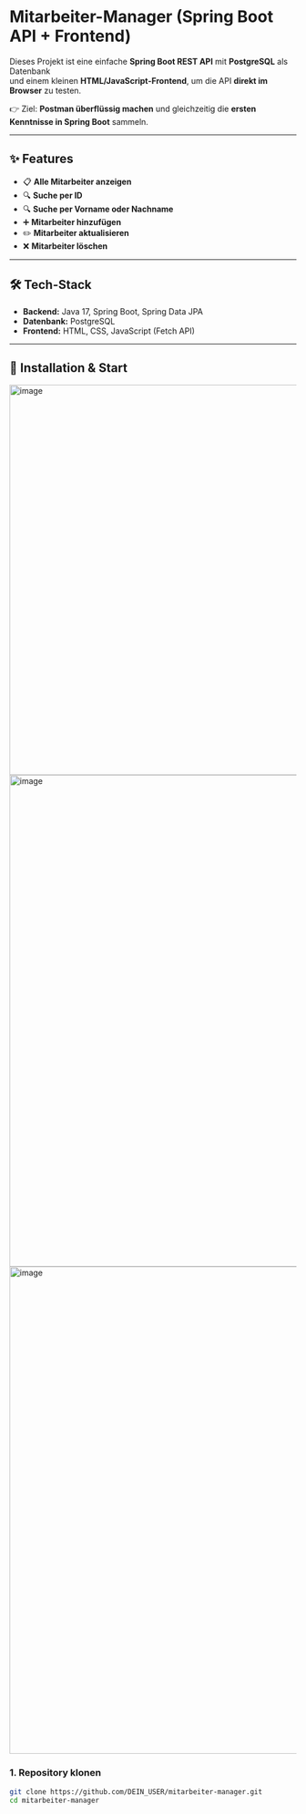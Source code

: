 # Mitarbeiter-Manager (Spring Boot API + Frontend)

Dieses Projekt ist eine einfache **Spring Boot REST API** mit **PostgreSQL** als Datenbank  
und einem kleinen **HTML/JavaScript-Frontend**, um die API **direkt im Browser** zu testen.  

👉 Ziel: **Postman überflüssig machen** und gleichzeitig die **ersten Kenntnisse in Spring Boot** sammeln.

---

## ✨ Features
- 📋 **Alle Mitarbeiter anzeigen**
- 🔍 **Suche per ID**
- 🔍 **Suche per Vorname oder Nachname**
- ➕ **Mitarbeiter hinzufügen**
- ✏️ **Mitarbeiter aktualisieren**
- ❌ **Mitarbeiter löschen**

---

## 🛠️ Tech-Stack
- **Backend:** Java 17, Spring Boot, Spring Data JPA  
- **Datenbank:** PostgreSQL  
- **Frontend:** HTML, CSS, JavaScript (Fetch API)  

---

## 🚀 Installation & Start
<img width="1164" height="685" alt="image" src="https://github.com/user-attachments/assets/9e4546ae-a36c-41d9-8087-cea0ae99e5f0" />
<img width="1157" height="863" alt="image" src="https://github.com/user-attachments/assets/3c0e7379-6226-47a3-9a6e-7c61f4f7dc2f" />
<img width="1166" height="855" alt="image" src="https://github.com/user-attachments/assets/bee791d2-85ca-4e2a-8fce-2d273e066261" />






### 1. Repository klonen
```bash
git clone https://github.com/DEIN_USER/mitarbeiter-manager.git
cd mitarbeiter-manager

